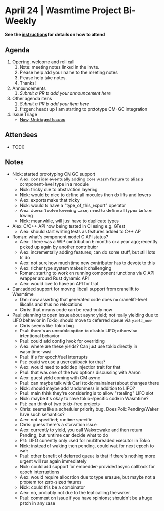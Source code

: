 # April 24 | Wasmtime Project Bi-Weekly

**See the [instructions](../README.md) for details on how to attend**

## Agenda

1. Opening, welcome and roll call
   1. Note: meeting notes linked in the invite.
   1. Please help add your name to the meeting notes.
   1. Please help take notes.
   1. Thanks!
1. Announcements
   1. _Submit a PR to add your announcement here_
1. Other agenda items
   1. _Submit a PR to add your item here_
   2. fitzgen: heads up I am starting to prototype CM+GC integration
1. Issue Triage
   * [New, Untriaged Issues](https://github.com/bytecodealliance/wasmtime/issues?q=is%3Aopen+comments%3A%3C2+created%3A%3E%3D2024-12-19)

## Attendees

* TODO

## Notes

- Nick: started prototyping CM GC support
    - Alex: consider eventually adding core wasm feature to alias a component-level type in a module
    - Nick: tricky due to abstraction layering
    - Nick: would be nice to define all modules then do lifts and lowers
    - Alex: exports make that tricky
    - Nick: would to have a "type_of_this_export" operator
    - Alex: doesn't solve lowering case; need to define all types before lowing
    - Nick: meanwhile, will just have to duplicate types
- Alex: C/C++ API now being tested in CI using e.g. GTest
    - Alex: should start writing tests as features added to C++ API
- Roman: what's component model C API status?
    - Alex: There was a WIP contribution 6 months or a year ago; recently picked up again by another contributor
    - Alex: incrementally adding features; can do some stuff, but still lots to do
    - Alex: not sure how much time new contributor has to devote to this
    - Alex: richer type system makes it challenging
    - Roman: starting to work on running component functions via C API wrapper around Rust dynamic API
    - Alex: would love to have an API for that
- Dan: added support for moving libcall support from cranelift to Wasmtime
    - Dan: now asserting that generated code does no cranelift-level libcalls and thus no relocations
    - Chris: that means code can be read-only now
- Paul: planning to open issue about async yield; not really yielding due to LIFO behavior in Tokio; should move to deferred queue via `yield_now`
    - Chris seems like Tokio bug
    - Paul: there's an unstable option to disable LIFO; otherwise intentional behavior
    - Paul: could add config hook for overriding
    - Alex: where are these yields?  Can just use tokio directly in wasmtime-wasi
    - Paul: it's for epoch/fuel interrupts
    - Pat: could we use a user callback for that?
    - Alex: would need to add dep injection trait for that
    - Paul: that was one of the two options discussing with Aaron
    - Alex: guest yield coming with CM async
    - Paul: can maybe talk with Carl (tokio mainainer) about changes there
    - Nick: should maybe add randomness in addition to LIFO?
    - Paul: main think they're considering is to allow "stealing" LIFO slot
    - Nick: maybe it's okay to have tokio-specific code in Wasmtime?
    - Pat: can think of two tokio-free projects
    - Chris: seems like a scheduler priority bug.  Does Poll::Pending/Waker have such semantics?
    - Alex: not specified; runtime specific
    - Chris: guess there's a starvation issue
    - Alex: currently to yield, you call Waker::wake and then return Pending, but runtime can decide what to do
    - Pat: LIFO currently only used for multithreaded executor in Tokio
    - Nick: instead of waking then pending, could wait for next epoch to wait
    - Paul: other benefit of deferred queue is that if there's nothing more urgent will run again immediately
    - Nick: could add support for embedder-provided async callback for epoch interruptions
    - Alex: would require allocation due to type erasure, but maybe not a problem for zero-sized futures
    - Nick: could this be a combinator
    - Alex: no, probably not due to the leaf calling the waker
    - Paul: comment on issue if you have opinions; shouldn't be a huge patch in any case
